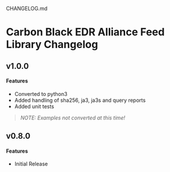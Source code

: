 CHANGELOG.md
# Carbon Black EDR Alliance Feed Library Changelog

## v1.0.0
#### Features
 * Converted to python3
 * Added handling of sha256, ja3, ja3s and query reports
 * Added unit tests

> _NOTE: Examples not converted at this time!_

## v0.8.0
#### Features
 * Initial Release

